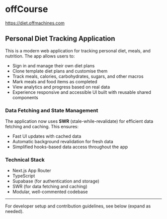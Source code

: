 # offCourse
https://diet.offmachines.com

## Personal Diet Tracking Application

This is a modern web application for tracking personal diet, meals, and nutrition. The app allows users to:

- Sign in and manage their own diet plans
- Clone template diet plans and customise them
- Track meals, calories, carbohydrates, sugars, and other macros
- Mark meals and food items as completed
- View analytics and progress based on real data
- Experience responsive and accessible UI built with reusable shared components

### Data Fetching and State Management

The application now uses **SWR** (stale-while-revalidate) for efficient data fetching and caching. This ensures:
- Fast UI updates with cached data
- Automatic background revalidation for fresh data
- Simplified hooks-based data access throughout the app

### Technical Stack
- Next.js App Router
- TypeScript
- Supabase (for authentication and storage)
- SWR (for data fetching and caching)
- Modular, well-commented codebase

---

For developer setup and contribution guidelines, see below (expand as needed).
